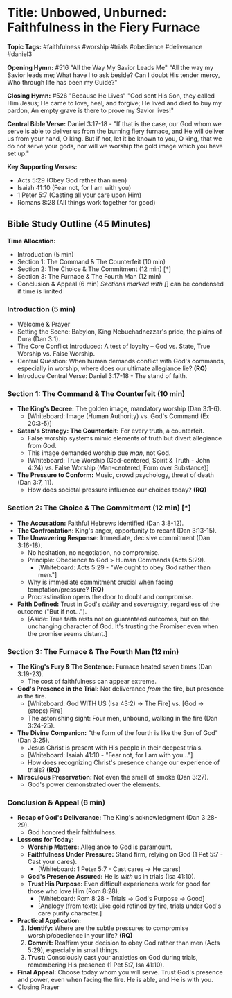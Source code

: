 # Title: Unbowed, Unburned: Faithfulness in the Fiery Furnace

**Topic Tags:** #faithfulness #worship #trials #obedience #deliverance #daniel3

**Opening Hymn:** #516 "All the Way My Savior Leads Me" "All the way my Savior
leads me; What have I to ask beside? Can I doubt His tender mercy, Who through
life has been my Guide?"

**Closing Hymn:** #526 "Because He Lives" "God sent His Son, they called Him
Jesus; He came to love, heal, and forgive; He lived and died to buy my pardon,
An empty grave is there to prove my Savior lives!"

**Central Bible Verse:** Daniel 3:17-18 - "If that is the case, our God whom we
serve is able to deliver us from the burning fiery furnace, and He will deliver
us from your hand, O king. But if not, let it be known to you, O king, that we
do not serve your gods, nor will we worship the gold image which you have set
up."

**Key Supporting Verses:**

- Acts 5:29 (Obey God rather than men)
- Isaiah 41:10 (Fear not, for I am with you)
- 1 Peter 5:7 (Casting all your care upon Him)
- Romans 8:28 (All things work together for good)

## Bible Study Outline (45 Minutes)

**Time Allocation:**

- Introduction (5 min)
- Section 1: The Command & The Counterfeit (10 min)
- Section 2: The Choice & The Commitment (12 min) [*]
- Section 3: The Furnace & The Fourth Man (12 min)
- Conclusion & Appeal (6 min) _Sections marked with [_] can be condensed if time
  is limited

### Introduction (5 min)

- Welcome & Prayer
- Setting the Scene: Babylon, King Nebuchadnezzar's pride, the plains of Dura
  (Dan 3:1).
- The Core Conflict Introduced: A test of loyalty – God vs. State, True Worship
  vs. False Worship.
- Central Question: When human demands conflict with God's commands, especially
  in worship, where does our ultimate allegiance lie? **(RQ)**
- Introduce Central Verse: Daniel 3:17-18 - The stand of faith.

### Section 1: The Command & The Counterfeit (10 min)

- **The King's Decree:** The golden image, mandatory worship (Dan 3:1-6).
  - [Whiteboard: Image (Human Authority) vs. God's Command (Ex 20:3-5)]
- **Satan's Strategy: The Counterfeit:** For every truth, a counterfeit.
  - False worship systems mimic elements of truth but divert allegiance from
    God.
  - This image demanded worship due _man_, not God.
  - [Whiteboard: True Worship (God-centered, Spirit & Truth - John 4:24) vs.
    False Worship (Man-centered, Form over Substance)]
- **The Pressure to Conform:** Music, crowd psychology, threat of death (Dan
  3:7, 11).
  - How does societal pressure influence our choices today? **(RQ)**

### Section 2: The Choice & The Commitment (12 min) [*]

- **The Accusation:** Faithful Hebrews identified (Dan 3:8-12).
- **The Confrontation:** King's anger, opportunity to recant (Dan 3:13-15).
- **The Unwavering Response:** Immediate, decisive commitment (Dan 3:16-18).
  - No hesitation, no negotiation, no compromise.
  - Principle: Obedience to God > Human Commands (Acts 5:29).
    - [Whiteboard: Acts 5:29 - "We ought to obey God rather than men."]
  - Why is immediate commitment crucial when facing temptation/pressure?
    **(RQ)**
  - Procrastination opens the door to doubt and compromise.
- **Faith Defined:** Trust in God's _ability_ and _sovereignty_, regardless of
  the outcome ("But if not...").
  - [Aside: True faith rests not on guaranteed outcomes, but on the unchanging
    character of God. It's trusting the Promiser even when the promise seems
    distant.]

### Section 3: The Furnace & The Fourth Man (12 min)

- **The King's Fury & The Sentence:** Furnace heated seven times (Dan 3:19-23).
  - The cost of faithfulness can appear extreme.
- **God's Presence in the Trial:** Not deliverance _from_ the fire, but presence
  _in_ the fire.
  - [Whiteboard: God WITH US (Isa 43:2) -> The Fire] vs. [God -> (stops) Fire]
  - The astonishing sight: Four men, unbound, walking in the fire (Dan 3:24-25).
- **The Divine Companion:** "the form of the fourth is like the Son of God" (Dan
  3:25).
  - Jesus Christ is present with His people in their deepest trials.
  - [Whiteboard: Isaiah 41:10 - "Fear not, for I am with you..."]
  - How does recognizing Christ's presence change our experience of trials?
    **(RQ)**
- **Miraculous Preservation:** Not even the smell of smoke (Dan 3:27).
  - God's power demonstrated over the elements.

### Conclusion & Appeal (6 min)

- **Recap of God's Deliverance:** The King's acknowledgment (Dan 3:28-29).
  - God honored their faithfulness.
- **Lessons for Today:**
  - **Worship Matters:** Allegiance to God is paramount.
  - **Faithfulness Under Pressure:** Stand firm, relying on God (1 Pet 5:7 -
    Cast your cares).
    - [Whiteboard: 1 Peter 5:7 - Cast cares -> He cares]
  - **God's Presence Assured:** He is _with_ us in trials (Isa 41:10).
  - **Trust His Purpose:** Even difficult experiences work for good for those
    who love Him (Rom 8:28).
    - [Whiteboard: Rom 8:28 - Trials -> God's Purpose -> Good]
    - [Analogy (from text): Like gold refined by fire, trials under God's care
      purify character.]
- **Practical Application:**
  1.  **Identify:** Where are the subtle pressures to compromise
      worship/obedience in your life? **(RQ)**
  2.  **Commit:** Reaffirm your decision to obey God rather than men (Acts
      5:29), especially in small things.
  3.  **Trust:** Consciously cast your anxieties on God during trials,
      remembering His presence (1 Pet 5:7, Isa 41:10).
- **Final Appeal:** Choose today whom you will serve. Trust God's presence and
  power, even when facing the fire. He is able, and He is with you.
- Closing Prayer
